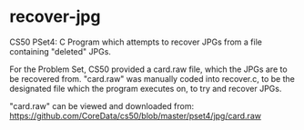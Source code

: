 # recover-jpg
CS50 PSet4: C Program which attempts to recover JPGs from a file containing "deleted" JPGs.

For the Problem Set, CS50 provided a card.raw file, which the JPGs are to be recovered from.
"card.raw" was manually coded into recover.c, to be the designated file which the program executes on, to try and recover JPGs.

"card.raw" can be viewed and downloaded from: https://github.com/CoreData/cs50/blob/master/pset4/jpg/card.raw 
